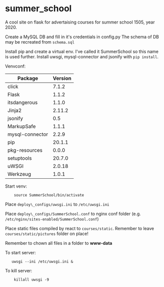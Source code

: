 # summer\_school
A cool site on flask for advertaising courses for summer school 1505, year 2020.

Create a MySQL DB and fill in it's credentials in config.py
The schema of DB may be recreated from `schema.sql`

Install pip and create a virtual env. I've called it SummerSchool so this name is used further.
Install uwsgi, mysql-connector and jsonify with `pip install`.

Venvconf:

|Package        | Version |
|---------------|---------|
|click           |7.1.2|
|Flask           |1.1.2|
|itsdangerous    |1.1.0|
|Jinja2          |2.11.2|
|jsonify         |0.5|
|MarkupSafe      |1.1.1|
|mysql-connector |2.2.9|
|pip             |20.1.1|
|pkg-resources   |0.0.0|
|setuptools      |20.7.0|
|uWSGI           |2.0.18|
|Werkzeug        |1.0.1|

Start venv:
```
    source SummerSchool/bin/activate
```
Place `deploy\_configs/uwsgi.ini` to `/etc/uwsgi.ini`

Place `deploy\_configs/SummerSchool.conf` to nginx conf folder (e.g. `/etc/nginx/sites-enabled/SummerSchool.conf`)

Place static files compiled by react to `courses/static`. Remember to leave `courses/static/pictures` folder on place!

Remember to chown all files in a folder to **www-data**

To start server: 
```
   uwsgi --ini /etc/uwsgi.ini &
```

To kill server:
```
    killall uwsgi -9
```
